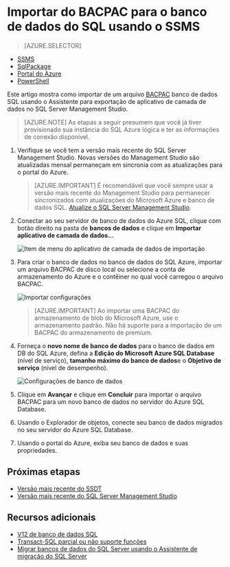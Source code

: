 <properties
   pageTitle="Migrar um banco de dados do SQL Server para o banco de dados do Azure SQL | Microsoft Azure"
   description="Microsoft Azure SQL Database, banco de dados implantar, migração de banco de dados, banco de dados de importação, exportação de banco de dados, o Assistente de migração"
   services="sql-database"
   documentationCenter=""
   authors="CarlRabeler"
   manager="jhubbard"
   editor=""/>

<tags
   ms.service="sql-database"
   ms.devlang="NA"
   ms.topic="article"
   ms.tgt_pltfrm="NA"
   ms.workload="sqldb-migrate"
   ms.date="08/24/2016"
   ms.author="carlrab"/>

# <a name="import-from-bacpac-to-sql-database-using-ssms"></a>Importar do BACPAC para o banco de dados do SQL usando o SSMS

> [AZURE.SELECTOR]
- [SSMS](sql-database-cloud-migrate-compatible-import-bacpac-ssms.md)
- [SqlPackage](sql-database-cloud-migrate-compatible-import-bacpac-sqlpackage.md)
- [Portal do Azure](sql-database-import.md)
- [PowerShell](sql-database-import-powershell.md)

Este artigo mostra como importar de um arquivo [BACPAC](https://msdn.microsoft.com/library/ee210546.aspx#Anchor_4) banco de dados SQL usando o Assistente para exportação de aplicativo de camada de dados no SQL Server Management Studio.

> [AZURE.NOTE] As etapas a seguir presumem que você já tiver provisionado sua instância do SQL Azure lógica e ter as informações de conexão disponível.

1. Verifique se você tem a versão mais recente do SQL Server Management Studio. Novas versões do Management Studio são atualizadas mensal permaneçam em sincronia com as atualizações para o portal do Azure.

     > [AZURE.IMPORTANT] É recomendável que você sempre usar a versão mais recente do Management Studio para permanecer sincronizados com atualizações do Microsoft Azure e banco de dados SQL. [Atualize o SQL Server Management Studio](https://msdn.microsoft.com/library/mt238290.aspx).

2. Conectar ao seu servidor de banco de dados do Azure SQL, clique com botão direito na pasta de **bancos de dados** e clique em **Importar aplicativo de camada de dados...**

    ![Item de menu do aplicativo de camada de dados de importação](./media/sql-database-cloud-migrate/MigrateUsingBACPAC03.png)

3.  Para criar o banco de dados no banco de dados do SQL Azure, importar um arquivo BACPAC de disco local ou selecione a conta de armazenamento do Azure e o contêiner no qual você carregou o arquivo BACPAC.

    ![Importar configurações](./media/sql-database-cloud-migrate/MigrateUsingBACPAC04.png)

     > [AZURE.IMPORTANT] Ao importar uma BACPAC do armazenamento de blob do Microsoft Azure, use o armazenamento padrão. Não há suporte para a importação de um BACPAC do armazenamento de premium.

4.  Forneça o **novo nome de banco de dados** para o banco de dados em DB do SQL Azure, defina a **Edição do Microsoft Azure SQL Database** (nível de serviço), **tamanho máximo do banco de dados**e o **Objetivo de serviço** (nível de desempenho).

    ![Configurações de banco de dados](./media/sql-database-cloud-migrate/MigrateUsingBACPAC05.png)

5.  Clique em **Avançar** e clique em **Concluir** para importar o arquivo BACPAC para um novo banco de dados no servidor do Azure SQL Database.

6. Usando o Explorador de objetos, conecte seu banco de dados migrados no seu servidor do Azure SQL Database.

6.  Usando o portal do Azure, exiba seu banco de dados e suas propriedades.

## <a name="next-steps"></a>Próximas etapas

- [Versão mais recente do SSDT](https://msdn.microsoft.com/library/mt204009.aspx)
- [Versão mais recente do SQL Server Management Studio](https://msdn.microsoft.com/library/mt238290.aspx)

## <a name="additional-resources"></a>Recursos adicionais

- [V12 de banco de dados SQL](sql-database-v12-whats-new.md)
- [Transact-SQL parcial ou não suporte funções](sql-database-transact-sql-information.md)
- [Migrar bancos de dados do SQL Server usando o Assistente de migração do SQL Server](http://blogs.msdn.com/b/ssma/)
